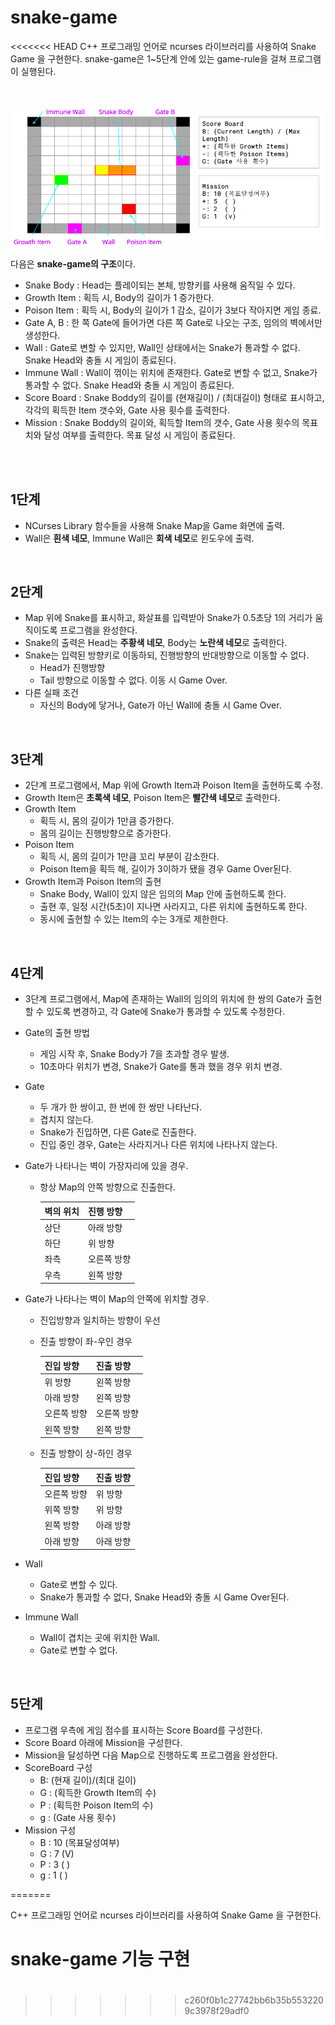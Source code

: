 # snake-game
<<<<<<< HEAD
C++ 프로그래밍 언어로 ncurses 라이브러리를 사용하여 Snake Game 을 구현한다. snake-game은 1~5단계 안에 있는 game-rule을 걸쳐 프로그램이 실행된다. 

<br>

![](/img/snake-game.png)

다음은 **snake-game의 구조**이다.

- Snake Body : Head는 플레이되는 본체, 방향키를 사용해 움직일 수 있다.
- Growth Item : 획득 시, Body의 길이가 1 증가한다.
- Poison Item : 획득 시, Body의 길이가 1 감소, 길이가 3보다 작아지면 게임 종료.
- Gate A, B : 한 쪽 Gate에 들어가면 다른 쪽 Gate로 나오는 구조, 임의의 벽에서만 생성한다.
- Wall : Gate로 변할 수 있지만, Wall인 상태에서는 Snake가 통과할 수 없다. Snake Head와 충돌 시 게임이 종료된다.
- Immune Wall : Wall이 꺾이는 위치에 존재한다. Gate로 변할 수 없고, Snake가 통과할 수 없다. Snake Head와 충돌 시 게임이 종료된다.
- Score Board : Snake Boddy의 길이를 (현재길이) / (최대길이) 형태로 표시하고, 각각의 획득한 Item 갯수와, Gate 사용 횟수를 출력한다.
- Mission :  Snake Boddy의 길이와, 획득할 Item의 갯수, Gate 사용 횟수의 목표치와 달성 여부를 출력한다. 목표 달성 시 게임이 종료된다.

<br>

<br>

## **1단계** 

- NCurses Library 함수들을 사용해 Snake Map을 Game 화면에 출력.
- Wall은 **흰색 네모**, Immune Wall은 **회색 네모**로 윈도우에 출력.

<br>

## 2단계

- Map 위에 Snake를 표시하고, 화살표를 입력받아 Snake가 0.5초당 1의 거리가 움직이도록 프로그램을 완성한다.
- Snake의 출력은 Head는 **주황색 네모**, Body는 **노란색 네모**로 출력한다. 
- Snake는 입력된 방향키로 이동하되, 진행방향의 반대방향으로 이동할 수 없다.
  - Head가 진행방향
  - Tail 방향으로 이동할 수 없다. 이동 시 Game Over.
- 다른 실패 조건
  - 자신의 Body에 닿거나, Gate가 아닌 Wall에 충돌 시 Game Over.

<br>

## 3단계

- 2단계 프로그램에서, Map 위에 Growth Item과 Poison Item을 출현하도록 수정.
- Growth Item은 **초록색 네모**, Poison Item은 **빨간색 네모**로 출력한다.
- Growth Item
  - 획득 시, 몸의 길이가 1만큼 증가한다.
  - 몸의 길이는 진행방향으로 증가한다.
- Poison Item
  - 획득 시, 몸의 길이가 1만큼 꼬리 부분이 감소한다.
  - Poison  Item을 획득 해, 길이가 3이하가 됐을 경우 Game Over된다.
- Growth Item과 Poison Item의 출현
  - Snake Body, Wall이 있지 않은 임의의 Map 안에 출현하도록 한다.
  - 출현 후, 일정 시간(5초)이 지나면 사라지고, 다른 위치에 출현하도록 한다.
  - 동시에 출현할 수 있는 Item의 수는 3개로 제한한다.

<br>

## 4단계

- 3단계 프로그램에서, Map에 존재하는 Wall의 임의의 위치에 한 쌍의 Gate가 출현할 수 있도록 변경하고, 각 Gate에 Snake가 통과할 수 있도록 수정한다.

- Gate의 출현 방법

  - 게임 시작 후, Snake Body가 7을 초과할 경우 발생.
  - 10초마다 위치가 변경, Snake가 Gate를 통과 했을 경우 위치 변경.

- Gate

  - 두 개가 한 쌍이고, 한 번에 한 쌍만 나타난다.
  - 겹치지 않는다.
  - Snake가 진입하면, 다른 Gate로 진출한다.
  - 진입 중인 경우, Gate는 사라지거나 다른 위치에 나타나지 않는다.

- Gate가 나타나는 벽이 가장자리에 있을 경우.

  - 항상 Map의 안쪽 방향으로 진출한다.

    | 벽의 위치 | 진행 방향   |
    | --------- | ----------- |
    | 상단      | 아래 방향   |
    | 하단      | 위 방향     |
    | 좌측      | 오른쪽 방향 |
    | 우측      | 왼쪽 방향   |

- Gate가 나타나는 벽이 Map의 안쪽에 위치할 경우.

  - 진입방향과 일치하는 방향이 우선

  - 진출 방향이 좌-우인 경우

    | 진입 방향   | 진출 방향   |
    | ----------- | ----------- |
    | 위 방향     | 왼쪽 방향   |
    | 아래 방향   | 왼쪽 방향   |
    | 오른쪽 방향 | 오른쪽 방향 |
    | 왼쪽 방향   | 왼쪽 방향   |

  - 진출 방향이 상-하인 경우

    | 진입 방향   | 진출 방향 |
    | ----------- | --------- |
    | 오른쪽 방향 | 위 방향   |
    | 위쪽 방향   | 위 방향   |
    | 왼쪽 방향   | 아래 방향 |
    | 아래 방향   | 아래 방향 |

- Wall

  - Gate로 변할 수 있다.
  - Snake가 통과할 수 없다, Snake Head와 충돌 시 Game Over된다.

- Immune Wall

  - Wall이 겹치는 곳에 위치한 Wall.
  - Gate로 변할 수 없다.

<br>

## 5단계

- 프로그램 우측에 게임 점수를 표시하는  Score Board를 구성한다.
- Score Board 아래에 Mission을 구성한다.
- Mission을 달성하면 다음 Map으로 진행하도록 프로그램을 완성한다.
- ScoreBoard 구성
  - B: (현재 길이)/(최대 길이)
  - G : (획득한 Growth Item의 수)
  - P : (획득한 Poison Item의 수)
  - g : (Gate 사용 횟수)
- Mission 구성
  - B : 10 (목표달성여부)
  - G : 7   (V)
  - P : 3   (   )
  - g : 1   (   )

=======

C++ 프로그래밍 언어로 ncurses 라이브러리를 사용하여 Snake Game 을 구현한다.

# snake-game 기능 구현

#
>>>>>>> c260f0b1c27742bb6b35b5532209c3978f29adf0
